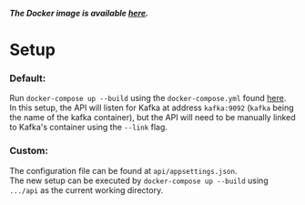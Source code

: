 ***The Docker image is available [here](https://hub.docker.com/repository/docker/mariusmm2/pas-man).***

# Setup
### Default:
Run ```docker-compose up --build``` using the ```docker-compose.yml``` found [here](/api/docker-compose-standalone/docker-compose.yml).<br> 
In this setup, the API will listen for Kafka at address ```kafka:9092``` (```kafka``` being the name of the kafka container), but the API will need to be manually linked to Kafka's container using the ```--link``` flag.

### Custom:

The configuration file can be found at ```api/appsettings.json```. <br>
The new setup can be executed by ```docker-compose up --build``` using ```.../api``` as the current working directory.
